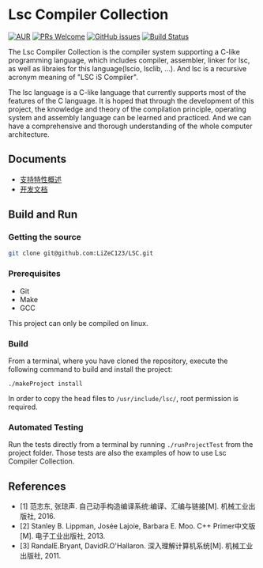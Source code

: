 Lsc Compiler Collection
==========================
[![AUR](https://img.shields.io/aur/license/yaourt.svg)](https://github.com/LiZeC123/LSC/blob/master/LICENSE)
[![PRs Welcome](https://img.shields.io/badge/PRs-welcome-brightgreen.svg)](http://makeapullrequest.com) 
[![GitHub issues](https://img.shields.io/github/issues/badges/shields.svg)](https://github.com/LiZeC123/LSC/issues)
[![Build Status](https://api.travis-ci.org/LiZeC123/LSC.svg?branch=master)](https://travis-ci.org/LiZeC123/LSC)

The Lsc Compiler Collection is the compiler system supporting a C-like programming language, which includes compiler, assembler, linker for lsc, as well as libraies for this language(lscio, lsclib, ...). And lsc is a recursive acronym meaning of "LSC iS Compiler". 

The lsc language is a C-like language that currently supports most of the features of the C language. It is hoped that through the development of this project, the knowledge and theory of the compilation principle, operating system and assembly language can be learned and practiced. And we can have a comprehensive and thorough understanding of the whole computer architecture.


Documents
------------
- [支持特性概述](./docs/feature.md)
- [开发文档](./docs/index.md)


Build and Run
-------------------

### Getting the source
``` bash
git clone git@github.com:LiZeC123/LSC.git
```

### Prerequisites
- Git
- Make
- GCC

This project can only be compiled on linux.

### Build

From a terminal, where you have cloned the repository, execute the following command to build and install the project:

```
./makeProject install
```
In order to copy the head files to `/usr/include/lsc/`, root permission is required.

### Automated Testing

Run the tests directly from a terminal by running `./runProjectTest` from the project folder. Those tests are also the examples of how to use Lsc Compiler Collection.



References
-------------
- [1] 范志东, 张琼声. 自己动手构造编译系统:编译、汇编与链接[M]. 机械工业出版社, 2016.
- [2] Stanley B. Lippman, Josée Lajoie, Barbara E. Moo. C++ Primer中文版[M]. 电子工业出版社, 2013.
- [3] RandalE.Bryant, DavidR.O'Hallaron. 深入理解计算机系统[M]. 机械工业出版社, 2011.

